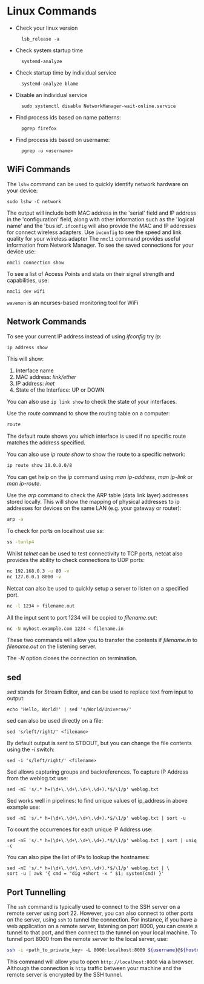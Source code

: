 # Linux Commands

- Check your linux version

        lsb_release -a

- Check system startup time

        systemd-analyze

- Check  startup time by individual service

        systemd-analyze blame

- Disable an individual service

        sudo systemctl disable NetworkManager-wait-online.service

- Find process ids based on name patterns:

        pgrep firefox

- Find process ids based on username: 

        pgrep -u <username>

## WiFi Commands
The `lshw` command can be used to quickly identify network hardware on your device:
```
sudo lshw -C network
```
The output will include both MAC address in the 'serial' field and IP address in the 'configuration' 
field, along with other information such as the 'logical name' and the 'bus id'. `ifconfig` 
will also provide the MAC and IP addresses for connect wireless adapters. Use `iwconfig` 
to see the speed and link quality for your wireless adapter
The `nmcli` command provides useful information from Network Manager. To see the saved 
connections for your device use:
```
nmcli connection show
```
To see a list of Access Points and stats on their signal strength and capabilities, use:
```
nmcli dev wifi
```
`wavemon` is an ncurses-based monitoring tool for WiFi

## Network Commands

To see your current IP address instead of using *ifconfig* try *ip*:
```bash
ip address show
```
This will show:

1. Interface name
2. MAC address: *link/ether*
3. IP address: *inet*
4. State of the Interface: UP or DOWN

You can also use `ip link show` to check the state of your interfaces.

Use the *route* command to show the routing table on a computer:
```bash
route
```

The default route shows you which interface is used if no specific 
route matches the address specified. 

You can also use *ip route show* to show the route to a specific network:
```bash
ip route show 10.0.0.0/8
```

You can get help on the *ip* command using *man ip-address*, *man ip-link* 
or *man ip-route*. 

Use the *arp* command to check the ARP table (data link layer) addresses
stored locally. This will show the mapping of physical addresses to ip 
addresses for devices on the same LAN (e.g. your gateway or router):
```bash
arp -a 
```

To check for ports on localhost use *ss*:
```bash
ss -tunlp4
```

Whilst *telnet* can be used to test connectivity to TCP ports, netcat
also provides the ability to check connections to UDP ports:
```bash
nc 192.168.0.3 -u 80 -v
nc 127.0.0.1 8000 -v
```

Netcat can also be used to quickly setup a server to listen on a 
specified port. 
```bash 
nc -l 1234 > filename.out
```

All the input sent to port 1234 will be copied to *filename.out*:
```bash
nc -N myhost.example.com 1234 < filename.in
```

These two commands will allow you to transfer the contents if *filename.in* to *filename.out* on the listening server. 

The *-N* option closes the connection on termination.

## sed

*sed* stands for Stream Editor, and can be used to replace text from 
input to output:

    echo 'Hello, World!' | sed 's/World/Universe/'

sed can also be used directly on a file:

    sed 's/left/right/' <filename>

By default output is sent to STDOUT, but you can change the file 
contents using the *-i* switch:

    sed -i 's/left/right/' <filename>

Sed allows capturing groups and backreferences. To capture IP Address from
the weblog.txt use:

    sed -nE 's/.* h=(\d+\.\d+\.\d+\.\d+).*$/\1/p' weblog.txt

Sed works well in pipelines: to find unique values of ip_address in 
above example use:

    sed -nE 's/.* h=(\d+\.\d+\.\d+\.\d+).*$/\1/p' weblog.txt | sort -u

To count the occurrences for each unique IP Address use:

    sed -nE 's/.* h=(\d+\.\d+\.\d+\.\d+).*$/\1/p' weblog.txt | sort | uniq -c

You can also pipe the list of IPs to lookup the hostnames:

    sed -nE 's/.* h=(\d+\.\d+\.\d+\.\d+).*$/\1/p' weblog.txt | \
    sort -u | awk '{ cmd = "dig +short -x " $1; system(cmd) }'

## Port Tunnelling

The `ssh` command is typically used to connect to the SSH server on a remote 
server using port 22. However, you can also connect to other ports on the 
server, using `ssh` to tunnel the connection. For instance, if you have 
a web application on a remote server, listening on port 8000, you can 
create a tunnel to that port, and then connect to the tunnel on your local
machine. To tunnel port 8000 from the remote server to the local server, use:

```bash
ssh -i <path_to_private_key> -L 8000:localhost:8000 ${username}@${hostname}
```

This command will allow you to open `http://localhost:8000` via a browser. 
Although the connection is `http` traffic between your machine and the remote
server is encrypted by the SSH tunnel. 
